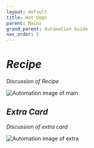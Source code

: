 ```yaml
---
layout: default
title: Hot Dogs
parent: Mains
grand_parent: Automation Guide
nav_order: 5
---
```


# *Recipe*

*Discussion of Recipe*

![*Automation image of main*](</assets/images/guide/mains/generic/generic.png>)


## *Extra Card*

*Discussion of extra card*

![*Automation image of extra*](</assets/images/guide/mains/generic/generic.png>)